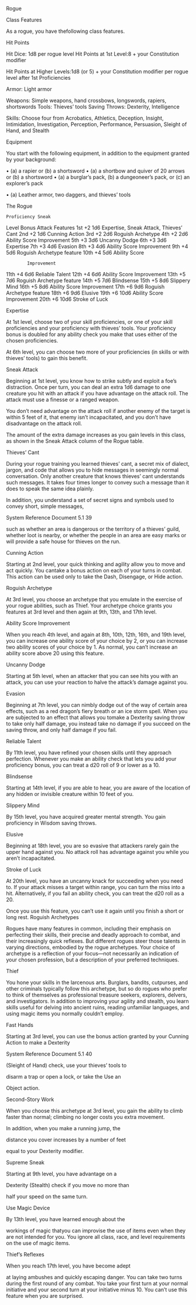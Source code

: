 Rogue

Class Features

As a rogue, you have thefollowing class features.

Hit Points

Hit Dice: 1d8 per rogue level
Hit Points at 1st Level:8 + your Constitution
modifier

Hit Points at Higher Levels:1d8 (or 5) + your Constitution modifier per rogue level after 1st
Proficiencies

Armor: Light armor

Weapons: Simple weapons, hand crossbows, longswords, rapiers, shortswords
Tools: Thieves’ tools
Saving Throws: Dexterity, Intelligence

Skills: Choose four from Acrobatics, Athletics, Deception, Insight, Intimidation, Investigation, Perception, Performance, Persuasion, Sleight of Hand, and Stealth

Equipment

You start with the following equipment, in addition to the equipment granted by your background:

•	(a) a rapier or (b) a shortsword
•	(a) a shortbow and quiver of 20 arrows or (b) a shortsword
•	(a) a burglar’s pack, (b) a dungeoneer’s pack, or (c) an explorer’s pack

•	(a) Leather armor, two daggers, and thieves’ tools

The Rogue

    Proficiency	Sneak	
Level	Bonus	Attack	Features
1st	+2	1d6	Expertise, Sneak Attack,
            Thieves’ Cant
2nd	+2	1d6	Cunning Action
3rd	+2	2d6	Roguish Archetype
4th	+2	2d6	Ability Score
            Improvement
5th	+3	3d6	Uncanny Dodge
6th	+3	3d6	Expertise
7th	+3	4d6	Evasion
8th	+3	4d6	Ability Score
            Improvement
9th	+4	5d6	Roguish Archetype
            feature
10th	+4	5d6	Ability Score

 

            Improvement
11th	+4	6d6	Reliable Talent
12th	+4	6d6	Ability Score
            Improvement
13th	+5	7d6	Roguish Archetype
            feature
14th	+5	7d6	Blindsense
15th	+5	8d6	Slippery Mind
16th	+5	8d6	Ability Score
            Improvement
17th	+6	9d6	Roguish Archetype
            feature
18th	+6	9d6	Elusive
19th	+6	10d6	Ability Score
            Improvement
20th	+6	10d6	Stroke of Luck


Expertise

At 1st level, choose two of your skill proficiencies, or one of your skill proficiencies and your proficiency with thieves’ tools. Your proficiency bonus is doubled for any ability check you make that uses either of the chosen proficiencies.

At 6th level, you can choose two more of your proficiencies (in skills or with thieves’ tools) to gain this benefit.

Sneak Attack

Beginning at 1st level, you know how to strike subtly and exploit a foe’s distraction. Once per turn, you can deal an extra 1d6 damage to one creature you hit with an attack if you have advantage on the attack roll. The attack must use a finesse or a ranged weapon.

You don’t need advantage on the attack roll if another enemy of the target is within 5 feet of it, that enemy isn’t incapacitated, and you don’t have disadvantage on the attack roll.

The amount of the extra damage increases as you gain levels in this class, as shown in the Sneak Attack column of the Rogue table.

Thieves’ Cant

During your rogue training you learned thieves’ cant, a secret mix of dialect, jargon, and code that allows you to hide messages in seemingly normal conversation. Only another creature that knows thieves’ cant understands such messages. It takes four times longer to convey such a message than it does to speak the same idea plainly.

In addition, you understand a set of secret signs
and symbols used to convey short, simple messages,
 




System Reference Document 5.1	39
 
such as whether an area is dangerous or the territory of a thieves’ guild, whether loot is nearby, or whether the people in an area are easy marks or will provide a safe house for thieves on the run.

Cunning Action

Starting at 2nd level, your quick thinking and agility allow you to move and act quickly. You cantake a bonus action on each of your turns in combat. This action can be used only to take the Dash, Disengage, or Hide action.

Roguish Archetype

At 3rd level, you choose an archetype that you emulate in the exercise of your rogue abilities, such as Thief. Your archetype choice grants you features at 3rd level and then again at 9th, 13th, and 17th level.

Ability Score Improvement

When you reach 4th level, and again at 8th, 10th, 12th, 16th, and 19th level, you can increase one ability score of your choice by 2, or you can increase two ability scores of your choice by 1. As normal, you can’t increase an ability score above 20 using this feature.

Uncanny Dodge

Starting at 5th level, when an attacker that you can see hits you with an attack, you can use your reaction to halve the attack’s damage against you.

Evasion

Beginning at 7th level, you can nimbly dodge out of the way of certain area effects, such as a red dragon’s fiery breath or an ice storm spell. When you are subjected to an effect that allows you tomake a Dexterity saving throw to take only half damage, you instead take no damage if you succeed on the saving throw, and only half damage if you fail.

Reliable Talent

By 11th level, you have refined your chosen skills until they approach perfection. Whenever you make an ability check that lets you add your proficiency bonus, you can treat a d20 roll of 9 or lower as a 10.

 


Blindsense

Starting at 14th level, if you are able to hear, you are aware of the location of any hidden or invisible creature within 10 feet of you.

Slippery Mind

By 15th level, you have acquired greater mental strength. You gain proficiency in Wisdom saving throws.

Elusive

Beginning at 18th level, you are so evasive that attackers rarely gain the upper hand against you. No attack roll has advantage against you while you aren’t incapacitated.

Stroke of Luck

At 20th level, you have an uncanny knack for succeeding when you need to. If your attack misses a target within range, you can turn the miss into a hit. Alternatively, if you fail an ability check, you can treat the d20 roll as a 20.

Once you use this feature, you can’t use it again until you finish a short or long rest.
Roguish Archetypes

Rogues have many features in common, including their emphasis on perfecting their skills, their precise and deadly approach to combat, and their increasingly quick reflexes. But different rogues steer those talents in varying directions, embodied by the rogue archetypes. Your choice of archetype is a reflection of your focus—not necessarily an indication of your chosen profession, but a description of your preferred techniques.

Thief

You hone your skills in the larcenous arts. Burglars, bandits, cutpurses, and other criminals typically follow this archetype, but so do rogues who prefer to think of themselves as professional treasure seekers, explorers, delvers, and investigators. In addition to improving your agility and stealth, you learn skills useful for delving into ancient ruins, reading unfamiliar languages, and using magic items you normally couldn’t employ.

Fast Hands

Starting at 3rd level, you can use the bonus action granted by your Cunning Action to make a Dexterity
 

System Reference Document 5.1	40
 
(Sleight of Hand) check, use your thieves’ tools to


disarm a trap or open a lock, or take the Use an

Object action.

Second-Story Work

When you choose this archetype at 3rd level, you
gain the ability to climb faster than normal; climbing
no longer costs you extra movement.

In addition, when you make a running jump, the

distance you cover increases by a number of feet

equal to your Dexterity modifier.

Supreme Sneak

Starting at 9th level, you have advantage on a

Dexterity (Stealth) check if you move no more than

half your speed on the same turn.

Use Magic Device

By 13th level, you have learned enough about the

workings of magic thatyou can improvise the use of
items even when they are not intended for you. You
ignore all class, race, and level requirements on the
use of magic items.

Thief’s Reflexes

When you reach 17th level, you have become adept

at laying ambushes and quickly escaping danger. You
can take two turns during the first round of any
combat. You take your first turn at your normal
initiative and your second turn at your initiative
minus 10. You can’t use this feature when you are
surprised.